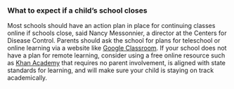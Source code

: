 ### __What to expect if a child’s school closes__ 

Most schools should have an action plan in place for continuing classes online if schools close, said Nancy Messonnier, a director at the Centers for Disease Control. Parents should ask the school for plans for teleschool or online learning via a website like [Google Classroom](https://edu.google.com/products/classroom/?modal_active=none). If your school does not have a plan for remote learning, consider using a free online resource such as [Khan Academy](https://www.khanacademy.org/) that requires no parent involvement, is aligned with state standards for learning, and will make sure your child is staying on track academically. 